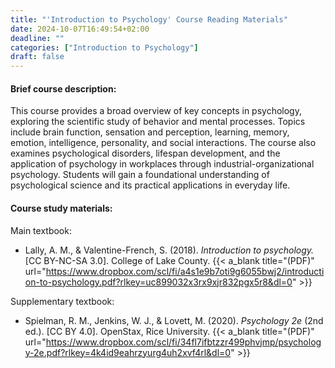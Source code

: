 ```yaml
---
title: "'Introduction to Psychology' Course Reading Materials"
date: 2024-10-07T16:49:54+02:00
deadline: ""
categories: ["Introduction to Psychology"]
draft: false
---
```


#### Brief course description:

This course provides a broad overview of key concepts in psychology, exploring the scientific study of behavior and mental processes. Topics include brain function, sensation and perception, learning, memory, emotion, intelligence, personality, and social interactions. The course also examines psychological disorders, lifespan development, and the application of psychology in workplaces through industrial-organizational psychology. Students will gain a foundational understanding of psychological science and its practical applications in everyday life.

#### Course study materials:

Main textbook:

* Lally, A. M., & Valentine-French, S. (2018). *Introduction to psychology.* [CC BY-NC-SA 3.0]. College of Lake County. {{< a_blank title="(PDF)" url="https://www.dropbox.com/scl/fi/a4s1e9b7oti9g6055bwj2/introduction-to-psychology.pdf?rlkey=uc899032x3rx9xjr832pgx5r8&dl=0" >}}

Supplementary textbook:

* Spielman, R. M., Jenkins, W. J., & Lovett, M. (2020). *Psychology 2e* (2nd ed.). [CC BY 4.0]. OpenStax, Rice University. {{< a_blank title="(PDF)" url="https://www.dropbox.com/scl/fi/34fl7ifbtzzr499phvjmp/psychology-2e.pdf?rlkey=4k4id9eahrzyurg4uh2xvf4rl&dl=0" >}}

